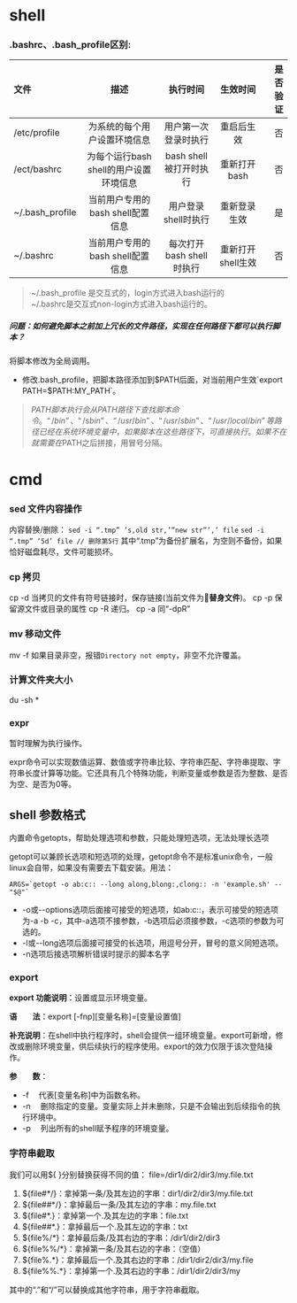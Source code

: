 # shell 

### .bashrc、.bash_profile区别: 

| 文件 | 描述 | 执行时间 | 生效时间 | 是否验证 |
| :-- | :-: | :--: | :--: | --: |
| /etc/profile | 为系统的每个用户设置环境信息 | 用户第一次登录时执行 | 重启后生效 | 否 |
| /ect/bashrc | 为每个运行bash shell的用户设置环境信息 | bash shell被打开时执行 | 重新打开bash | 否 |
| ~/.bash_profile | 当前用户专用的bash shell配置信息 | 用户登录shell时执行 | 重新登录生效 | 是 |
| ~/.bashrc | 当前用户专用的bash shell配置信息 | 每次打开bash shell时执行 | 重新打开shell生效 | 否 |

> ~/.bash_profile 是交互式的，login方式进入bash运行的	
> ~/.bashrc是交互式non-login方式进入bash运行的。


##### 问题：如何避免脚本之前加上冗长的文件路径，实现在任何路径下都可以执行脚本？
将脚本修改为全局调用。

* 修改.bash_profile，把脚本路径添加到$PATH后面，对当前用户生效`export PATH=$PATH:MY_PATH`。

> $PATH脚本执行会从PATH路径下查找脚本命令。
> “/bin”、“/sbin”、“/usr/bin”、“/usr/sbin”、“/usr/local/bin”等路径已经在系统环境变量中，如果脚本在这些路径下，可直接执行。如果不在就需要在$PATH之后拼接，用冒号分隔。

# cmd

### sed 文件内容操作
内容替换/删除：
`sed -i “.tmp” ’s,old str,’”new str”’,’ file`
`sed -i “.tmp” ‘5d’ file // 删除第5行`
其中“.tmp”为备份扩展名，为空则不备份，如果恰好磁盘耗尽，文件可能损坏。

### cp 拷贝
cp -d 当拷贝的文件有符号链接时，保存链接(当前文件为**替身文件**)。
cp -p 保留源文件或目录的属性
cp -R 递归。
cp -a 同“-dpR”

### mv 移动文件
mv -f 如果目录非空，报错`Directory not empty`，非空不允许覆盖。

### 计算文件夹大小
du -sh *

### expr

暂时理解为执行操作。

expr命令可以实现数值运算、数值或字符串比较、字符串匹配、字符串提取、字符串长度计算等功能。它还具有几个特殊功能，判断变量或参数是否为整数、是否为空、是否为0等。


## shell 参数格式

内置命令getopts，帮助处理选项和参数，只能处理短选项，无法处理长选项

getopt可以兼顾长选项和短选项的处理，getopt命令不是标准unix命令，一般linux会自带，如果没有需要去下载安装。用法：
```
ARGS=`getopt -o ab:c:: --long along,blong:,clong:: -n 'example.sh' -- "$@"`
```
* -o或--options选项后面接可接受的短选项，如ab:c::，表示可接受的短选项为-a -b -c，其中-a选项不接参数，-b选项后必须接参数，-c选项的参数为可选的。
* -l或--long选项后面接可接受的长选项，用逗号分开，冒号的意义同短选项。
* -n选项后接选项解析错误时提示的脚本名字 

### export

**export 功能说明**：设置或显示环境变量。

**语　　法**：export [-fnp][变量名称]=[变量设置值]

**补充说明**：在shell中执行程序时，shell会提供一组环境变量。export可新增，修改或删除环境变量，供后续执行的程序使用。export的效力仅限于该次登陆操作。

**参　　数**：

* -f 　代表[变量名称]中为函数名称。
* -n 　删除指定的变量。变量实际上并未删除，只是不会输出到后续指令的执行环境中。
* -p 　列出所有的shell赋予程序的环境变量。


### 字符串截取

我们可以用${ }分别替换获得不同的值： file=/dir1/dir2/dir3/my.file.txt

1. ${file#*/}：拿掉第一条/及其左边的字串：dir1/dir2/dir3/my.file.txt
2. ${file##*/}：拿掉最后一条/及其左边的字串：my.file.txt
3. ${file#*.}：拿掉第一个.及其左边的字串：file.txt
4. ${file##*.}：拿掉最后一个.及其左边的字串：txt
5. ${file%/*}：拿掉最后条/及其右边的字串：/dir1/dir2/dir3
6. ${file%%/*}：拿掉第一条/及其右边的字串：（空值）
7. ${file%.*}：拿掉最后一个.及其右边的字串：/dir1/dir2/dir3/my.file
8. ${file%%.*}：拿掉第一个.及其右边的字串：/dir1/dir2/dir3/my

其中的“.”和“/”可以替换成其他字符串，用于字符串截取。
